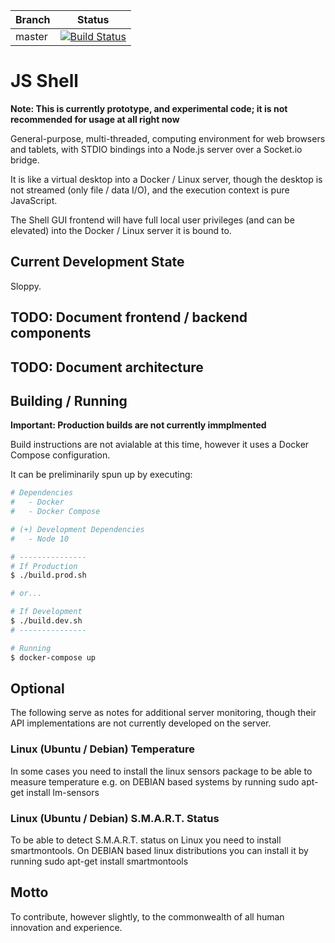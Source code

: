 | Branch            | Status            |
| ----------------- | ----------------- |
| master | [![Build Status](https://api.travis-ci.com/zenosmosis/js-shell.svg?branch=master)](https://travis-ci.com/zenosmosis/js-shell?branch=master) |


# JS Shell

**Note: This is currently prototype, and experimental code; it is not recommended for usage at all right now**

General-purpose, multi-threaded, computing environment for web browsers and tablets, with STDIO bindings into a Node.js server over a Socket.io bridge.

It is like a virtual desktop into a Docker / Linux server, though the desktop is not streamed (only file / data I/O), and the execution context is pure JavaScript.

The Shell GUI frontend will have full local user privileges (and can be elevated) into the Docker / Linux server it is bound to.

## Current Development State

Sloppy.

## TODO: Document frontend / backend components

## TODO: Document architecture

## Building / Running

**Important: Production builds are not currently immplmented**

Build instructions are not avialable at this time, however it uses a Docker Compose configuration.

It can be preliminarily spun up by executing:

```bash
# Dependencies
#   - Docker
#   - Docker Compose

# (+) Development Dependencies
#   - Node 10

# ---------------
# If Production
$ ./build.prod.sh

# or...

# If Development
$ ./build.dev.sh
# ---------------

# Running
$ docker-compose up
```

## Optional
The following serve as notes for additional server monitoring, though their API implementations are not currently developed on the server.

### Linux (Ubuntu / Debian) Temperature
In some cases you need to install the linux sensors package to be able to measure temperature e.g. on DEBIAN based systems by running sudo apt-get install lm-sensors

### Linux (Ubuntu / Debian) S.M.A.R.T. Status
To be able to detect S.M.A.R.T. status on Linux you need to install smartmontools. On DEBIAN based linux distributions you can install it by running sudo apt-get install smartmontools

## Motto

To contribute, however slightly, to the commonwealth of all human innovation and experience.
